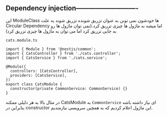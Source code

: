 ## **Dependency injection—————————-**

این ModuleClass ها خودشون نمی تونن به عنوان تزریق شونده تزریق شوند به علت Circular Dependency اما میشه به ماژول ها چیزی تزریق کرد.(نمی توان ماژول ها رو به جایی تزریق کرد اما می توان به ماژول ها چیزی تزریق کرد)

`cats.module.ts`
```tsx
import { Module } from '@nestjs/common';
import { CatsController } from './cats.controller';
import { CatsService } from './cats.service';

@Module({
  controllers: [CatsController],
  providers: [CatsService],
})
export class CatsModule {
  constructor(private CommonService: CommonService) {}
}
```

در مثال بالا به هر دلیلی ممکنه CatsModule به `CommonService` ای نیاز داشته باشه بنابراین در constructor این ماژول اعلام کردیم که به همچین سرویسی نیازمندیم.